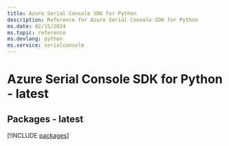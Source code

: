 ```yaml
---
title: Azure Serial Console SDK for Python
description: Reference for Azure Serial Console SDK for Python
ms.date: 02/15/2024
ms.topic: reference
ms.devlang: python
ms.service: serialconsole
---
```

# Azure Serial Console SDK for Python - latest
## Packages - latest
[!INCLUDE [packages](serial-console-index.md)]